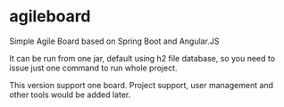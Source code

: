 # agileboard
Simple Agile Board based on Spring Boot and Angular.JS

It can be run from one jar, default using h2 file database, so you need to issue just one command to run whole project. 

This version support one board. Project support, user management and other tools would be added later. 
